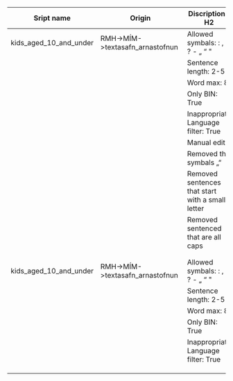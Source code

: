 |Sript name               |   Origin                            | Discription-H2                                  |
|-------------------------|-------------------------------------|-------------------------------------------------|
| kids_aged_10_and_under  |    RMH->MÍM->textasafn_arnastofnun  | Allowed symbals: : , ! ? - „ “ "                |
|                         |                                     | Sentence length: 2-5                            |
|                         |                                     | Word max: 8                                     |
|                         |                                     | Only BIN: True                                  |
|                         |                                     | Inappropriate Language filter: True             |
|                         |                                     | Manual edit:                                    |
|                         |                                     | Removed the symbals „“                          |
|                         |                                     | Removed sentences that start with a small letter|
|                         |                                     | Removed sentenced that are all caps             |
|                         |                                     |                                                 |
|                         |                                     |                                                 |
| kids_aged_10_and_under  |    RMH->MÍM->textasafn_arnastofnun  | Allowed symbals: : , ! ? - „ “ "                |
|                         |                                     | Sentence length: 2-5                            |
|                         |                                     | Word max: 8                                     |
|                         |                                     | Only BIN: True                                  |
|                         |                                     | Inappropriate Language filter: True             |
|                         |                                     |                                                 |
|                         |                                     |                                                 |
|                         |                                     |                                                 |
